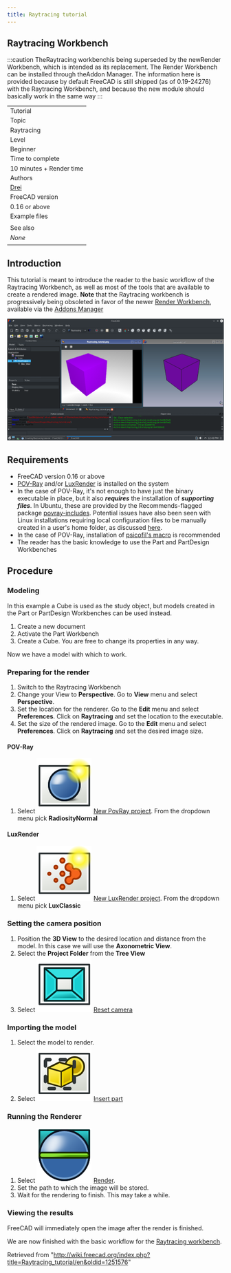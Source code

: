 ```yaml
---
title: Raytracing tutorial
---
```


## Raytracing Workbench

:::caution
TheRaytracing workbenchis being superseded by the newRender Workbench, which is intended as its replacement. The Render Workbench can be installed through theAddon Manager. The information here is provided because by default FreeCAD is still shipped (as of 0.19-24276) with the Raytracing Workbench, and because the new module should basically work in the same way
:::

|                                                              |
| ------------------------------------------------------------ |
| Tutorial                                                     |
| Topic                                                        |
| Raytracing                                                   |
| Level                                                        |
| Beginner                                                     |
| Time to complete                                             |
| 10 minutes + Render time                                     |
| Authors                                                      |
| [Drei](http://freecadweb.org/wiki/index.php?title=User:Drei) |
| FreeCAD version                                              |
| 0.16 or above                                                |
| Example files                                                |
|                                                              |
| See also                                                     |
| _None_                                                       |
|                                                              |

## Introduction

This tutorial is meant to introduce the reader to the basic workflow of the Raytracing Workbench, as well as most of the tools that are available to create a rendered image. **Note** that the Raytracing workbench is progressively being obsoleted in favor of the newer [Render Workbench](https://github.com/FreeCAD/FreeCAD-render), available via the [Addons Manager](/Std_AddonMgr "Std AddonMgr")

![](/src/assets/images/Raytracing_tutorial_result.png)

## Requirements

- FreeCAD version 0.16 or above
- [POV-Ray](http://www.povray.org/) and/or [LuxRender](https://luxcorerender.org/) is installed on the system
- In the case of POV-Ray, it's not enough to have just the binary executable in place, but it also **_requires_** the installation of **_supporting files_**. In Ubuntu, these are provided by the Recommends-flagged package [povray-includes](https://packages.ubuntu.com/search?keywords=povray-includes). Potential issues have also been seen with Linux installations requiring local configuration files to be manually created in a user's home folder, as discussed [here](https://forum.freecadweb.org/viewtopic.php?f=3&t=27548&start=10#p224576).
- In the case of POV-Ray, installation of [psicofil's macro](https://github.com/psicofil/Macros_FreeCAD) is recommended
- The reader has the basic knowledge to use the Part and PartDesign Workbenches

## Procedure

### Modeling

In this example a Cube is used as the study object, but models created in the Part or PartDesign Workbenches can be used instead.

1. Create a new document
2. Activate the Part Workbench
3. Create a Cube. You are free to change its properties in any way.

Now we have a model with which to work.

### Preparing for the render

1. Switch to the Raytracing Workbench
2. Change your View to **Perspective**. Go to **View** menu and select **Perspective**.
3. Set the location for the renderer. Go to the **Edit** menu and select **Preferences**. Click on **Raytracing** and set the location to the executable.
4. Set the size of the rendered image. Go to the **Edit** menu and select **Preferences**. Click on **Raytracing** and set the desired image size.

#### POV-Ray

1. Select ![](/src/assets/images/Raytrace_New.svg) [New PovRay project](/Raytracing_New "Raytracing New"). From the dropdown menu pick **RadiosityNormal**

#### LuxRender

1. Select ![](/src/assets/images/Raytrace_Lux.svg) [New LuxRender project](/Raytracing_Lux "Raytracing Lux"). From the dropdown menu pick **LuxClassic**

### Setting the camera position

1. Position the **3D View** to the desired location and distance from the model. In this case we will use the **Axonometric View**.
2. Select the **Project Folder** from the **Tree View**
3. Select ![](/src/assets/images/Raytrace_ResetCamera.svg) [Reset camera](/Raytracing_ResetCamera "Raytracing ResetCamera")

### Importing the model

1. Select the model to render.
2. Select ![](/src/assets/images/Raytrace_NewPartSegment.svg) [Insert part](/Raytracing_InsertPart "Raytracing InsertPart")

### Running the Renderer

1. Select ![](/src/assets/images/Raytrace_Render.svg) [Render](/Raytracing_Render "Raytracing Render").
2. Set the path to which the image will be stored.
3. Wait for the rendering to finish. This may take a while.

### Viewing the results

FreeCAD will immediately open the image after the render is finished.

We are now finished with the basic workflow for the [Raytracing workbench](/Raytracing_Workbench "Raytracing Workbench").

Retrieved from "<http://wiki.freecad.org/index.php?title=Raytracing_tutorial/en&oldid=1251576>"
